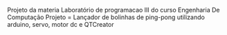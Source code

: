 Projeto da materia Laboratório de programacao III do curso Engenharia De Computação
Projeto = Lançador de bolinhas de ping-pong utilizando arduino, servo, motor dc e QTCreator
